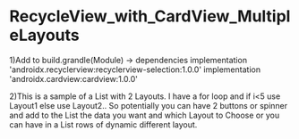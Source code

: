 # RecycleView_with_CardView_MultipleLayouts

1)Add to build.grandle(Module) -> dependencies
    implementation 'androidx.recyclerview:recyclerview-selection:1.0.0'
    implementation 'androidx.cardview:cardview:1.0.0'
    
2)This is a sample of a List with 2 Layouts. I have a for loop and if i<5 use Layout1 else use Layout2.. So potentially you can have 2 buttons or spinner and add to the 
List the data you want and which Layout to Choose or you can have in a List rows of dynamic different layout.
